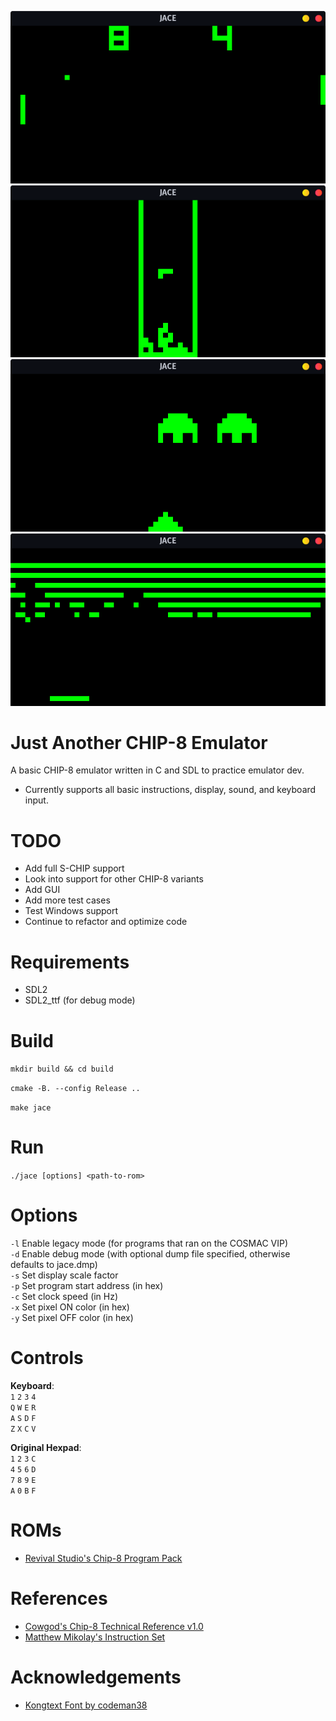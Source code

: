 ![JACE Pong](/screenshots/jace_pong.png?raw=true)
![JACE Tetris](/screenshots/jace_tetris.png?raw=true)
![JACE Invaders](/screenshots/jace_invaders.png?raw=true)
![JACE Breakout](/screenshots/jace_breakout.png?raw=true)

Just Another CHIP-8 Emulator
============================
A basic CHIP-8 emulator written in C and SDL to practice emulator dev.

* Currently supports all basic instructions, display, sound, and keyboard input.

TODO
=====
* Add full S-CHIP support
* Look into support for other CHIP-8 variants
* Add GUI
* Add more test cases
* Test Windows support
* Continue to refactor and optimize code

Requirements
============
* SDL2
* SDL2_ttf (for debug mode)

Build
=====
`mkdir build && cd build`

`cmake -B. --config Release ..`

`make jace`

Run
===
`./jace [options] <path-to-rom>`

Options
=======
`-l` Enable legacy mode (for programs that ran on the COSMAC VIP)  
`-d` Enable debug mode (with optional dump file specified, otherwise defaults to jace.dmp)  
`-s` Set display scale factor  
`-p` Set program start address (in hex)  
`-c` Set clock speed (in Hz)  
`-x` Set pixel ON color (in hex)  
`-y` Set pixel OFF color (in hex)

Controls
========
**Keyboard**:  
`1` `2` `3` `4`  
`Q` `W` `E` `R`  
`A` `S` `D` `F`  
`Z` `X` `C` `V`

**Original Hexpad**:  
`1` `2` `3` `C`  
`4` `5` `6` `D`  
`7` `8` `9` `E`  
`A` `0` `B` `F`

ROMs
====
* [Revival Studio's Chip-8 Program Pack](https://github.com/kripod/chip8-roms)

References
==========
* [Cowgod's Chip-8 Technical Reference v1.0](http://devernay.free.fr/hacks/chip8/C8TECH10.HTM)
* [Matthew Mikolay's Instruction Set](https://github.com/mattmikolay/chip-8/wiki/CHIP%E2%80%908-Instruction-Set)

Acknowledgements
================
* [Kongtext Font by codeman38](https://www.1001fonts.com/kongtext-font.html)
